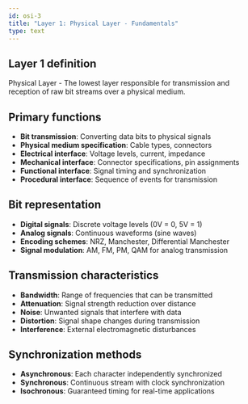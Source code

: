 ```yaml
---
id: osi-3
title: "Layer 1: Physical Layer - Fundamentals"
type: text
---
```


## Layer 1 definition

Physical Layer - The lowest layer responsible for transmission and reception of raw bit streams over a physical medium.

## Primary functions

- **Bit transmission**: Converting data bits to physical signals
- **Physical medium specification**: Cable types, connectors
- **Electrical interface**: Voltage levels, current, impedance
- **Mechanical interface**: Connector specifications, pin assignments
- **Functional interface**: Signal timing and synchronization
- **Procedural interface**: Sequence of events for transmission

## Bit representation

- **Digital signals**: Discrete voltage levels (0V = 0, 5V = 1)
- **Analog signals**: Continuous waveforms (sine waves)
- **Encoding schemes**: NRZ, Manchester, Differential Manchester
- **Signal modulation**: AM, FM, PM, QAM for analog transmission

## Transmission characteristics

- **Bandwidth**: Range of frequencies that can be transmitted
- **Attenuation**: Signal strength reduction over distance
- **Noise**: Unwanted signals that interfere with data
- **Distortion**: Signal shape changes during transmission
- **Interference**: External electromagnetic disturbances

## Synchronization methods

- **Asynchronous**: Each character independently synchronized
- **Synchronous**: Continuous stream with clock synchronization
- **Isochronous**: Guaranteed timing for real-time applications